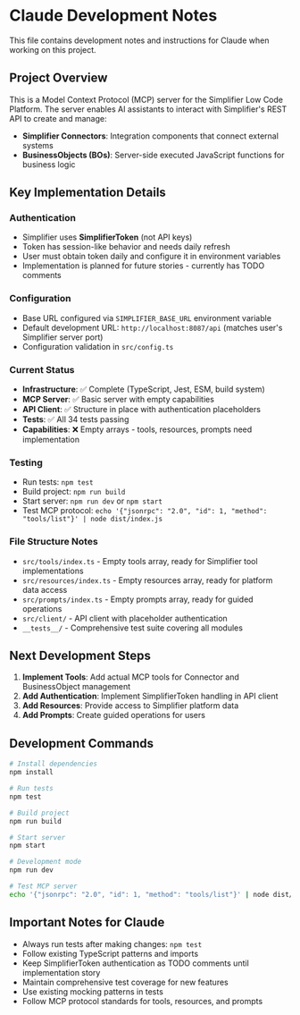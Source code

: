 # Claude Development Notes

This file contains development notes and instructions for Claude when working on this project.

## Project Overview

This is a Model Context Protocol (MCP) server for the Simplifier Low Code Platform. The server enables AI assistants to interact with Simplifier's REST API to create and manage:

- **Simplifier Connectors**: Integration components that connect external systems
- **BusinessObjects (BOs)**: Server-side executed JavaScript functions for business logic

## Key Implementation Details

### Authentication
- Simplifier uses **SimplifierToken** (not API keys)
- Token has session-like behavior and needs daily refresh
- User must obtain token daily and configure it in environment variables
- Implementation is planned for future stories - currently has TODO comments

### Configuration
- Base URL configured via `SIMPLIFIER_BASE_URL` environment variable
- Default development URL: `http://localhost:8087/api` (matches user's Simplifier server port)
- Configuration validation in `src/config.ts`

### Current Status
- **Infrastructure**: ✅ Complete (TypeScript, Jest, ESM, build system)
- **MCP Server**: ✅ Basic server with empty capabilities
- **API Client**: ✅ Structure in place with authentication placeholders
- **Tests**: ✅ All 34 tests passing
- **Capabilities**: ❌ Empty arrays - tools, resources, prompts need implementation

### Testing
- Run tests: `npm test`
- Build project: `npm run build`
- Start server: `npm run dev` or `npm start`
- Test MCP protocol: `echo '{"jsonrpc": "2.0", "id": 1, "method": "tools/list"}' | node dist/index.js`

### File Structure Notes
- `src/tools/index.ts` - Empty tools array, ready for Simplifier tool implementations
- `src/resources/index.ts` - Empty resources array, ready for platform data access
- `src/prompts/index.ts` - Empty prompts array, ready for guided operations
- `src/client/` - API client with placeholder authentication
- `__tests__/` - Comprehensive test suite covering all modules

## Next Development Steps

1. **Implement Tools**: Add actual MCP tools for Connector and BusinessObject management
2. **Add Authentication**: Implement SimplifierToken handling in API client
3. **Add Resources**: Provide access to Simplifier platform data
4. **Add Prompts**: Create guided operations for users

## Development Commands

```bash
# Install dependencies
npm install

# Run tests
npm test

# Build project
npm run build

# Start server
npm start

# Development mode
npm run dev

# Test MCP server
echo '{"jsonrpc": "2.0", "id": 1, "method": "tools/list"}' | node dist/index.js
```

## Important Notes for Claude

- Always run tests after making changes: `npm test`
- Follow existing TypeScript patterns and imports
- Keep SimplifierToken authentication as TODO comments until implementation story
- Maintain comprehensive test coverage for new features
- Use existing mocking patterns in tests
- Follow MCP protocol standards for tools, resources, and prompts
